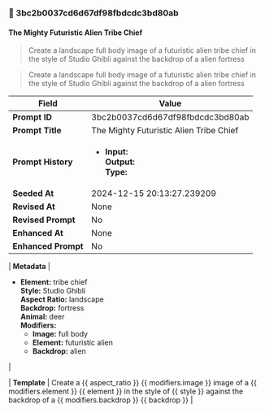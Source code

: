 

### 📜 3bc2b0037cd6d67df98fbdcdc3bd80ab

#### The Mighty Futuristic Alien Tribe Chief

> Create a landscape full body image of a futuristic alien tribe chief in the style of Studio Ghibli against the backdrop of a alien fortress

> Create a landscape full body image of a futuristic alien tribe chief in the style of Studio Ghibli against the backdrop of a alien fortress

| Field          | Value                                                                                                                                                                      |
|----------------|----------------------------------------------------------------------------------------------------------------------------------------------------------------------------|
| **Prompt ID**  | 3bc2b0037cd6d67df98fbdcdc3bd80ab                                                                                                                                                            |
| **Prompt Title**  | The Mighty Futuristic Alien Tribe Chief                                                                                                                                                            |
| **Prompt History** | <ul><li>**Input:**  <br> **Output:**  <br> **Type:** </li></ul> |
| **Seeded At** | 2024-12-15 20:13:27.239209                                                                                                                                                   |
| **Revised At** | None                                                                                                                                                   |
| **Revised Prompt** | No                                                                                                                                                                      |
| **Enhanced At** | None                                                                                                                                                  |
| **Enhanced Prompt** | No                                                                                                                                                                    |

| **Metadata**   | <ul><li>**Element:** tribe chief <br> **Style:** Studio Ghibli <br> **Aspect Ratio:** landscape <br> **Backdrop:** fortress <br> **Animal:** deer <br> **Modifiers:**<ul><li>**Image:** full body</li><li>**Element:** futuristic alien</li><li>**Backdrop:** alien</li></ul></li></ul> |

| **Template**   | Create a {{ aspect_ratio }} {{ modifiers.image }} image of a {{ modifiers.element }} {{ element }} in the style of {{ style }} against the backdrop of a {{ modifiers.backdrop }} {{ backdrop }}                                                                                                                                           |



